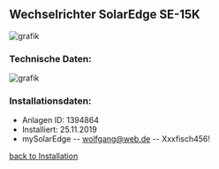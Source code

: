 ## Wechselrichter SolarEdge SE-15K
![grafik](https://github.com/user-attachments/assets/f79ed050-82a2-4b37-a0e0-6dde5a8efa91)
### Technische Daten:
![grafik](https://github.com/user-attachments/assets/ebedf884-27b8-4c70-ab71-d990b77cd3c1)
### Installationsdaten:
- Anlagen ID: 1394864
- Installiert: 25.11.2019
- mySolarEdge
-- wolfgang@web.de
-- Xxxfisch456!








[back to Installation](installation.md)
